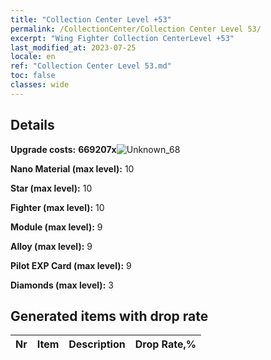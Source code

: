 ```yaml
---
title: "Collection Center Level +53"
permalink: /CollectionCenter/Collection Center Level 53/
excerpt: "Wing Fighter Collection CenterLevel +53"
last_modified_at: 2023-07-25
locale: en
ref: "Collection Center Level 53.md"
toc: false
classes: wide
---
```



## Details

 **Upgrade costs:** **669207x**![Unknown_68](/images/item/bh_img25_p.png)

 **Nano Material (max level):** 10

 **Star (max level):** 10

 **Fighter (max level):** 10

 **Module (max level):** 9

 **Alloy (max level):** 9

 **Pilot EXP Card (max level):** 9

 **Diamonds (max level):** 3

## Generated items with drop rate

  |  Nr |     Item   |    Description   |  Drop Rate,% |
  |:----|:----------:|:-----------------|:-------------|

